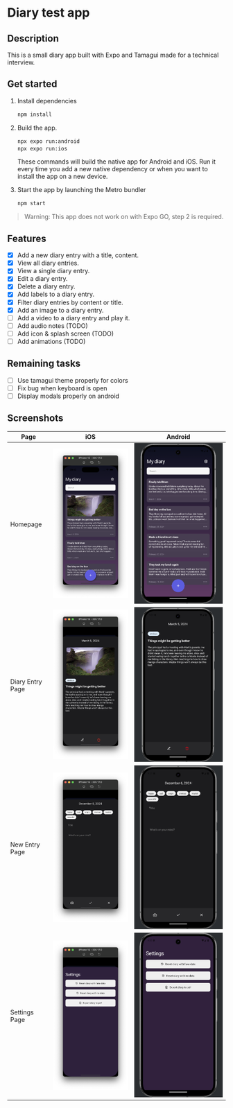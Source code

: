 # Diary test app

## Description

This is a small diary app built with Expo and Tamagui made for a technical interview.

## Get started

1. Install dependencies

   ```bash
   npm install
   ```

2. Build the app.

   ```bash
   npx expo run:android
   npx expo run:ios
   ```

   These commands will build the native app for Android and iOS. Run it every time you add a new native dependency or when you want to install the app on a new device.

3. Start the app by launching the Metro bundler

   ```bash
   npm start
   ```

> Warning: This app does not work on with Expo GO, step 2 is required.

## Features

- [x] Add a new diary entry with a title, content.
- [x] View all diary entries.
- [x] View a single diary entry.
- [x] Edit a diary entry.
- [x] Delete a diary entry.
- [x] Add labels to a diary entry.
- [x] Filter diary entries by content or title.
- [x] Add an image to a diary entry.
- [ ] Add a video to a diary entry and play it.
- [ ] Add audio notes (TODO)
- [ ] Add icon & splash screen (TODO)
- [ ] Add animations (TODO)

## Remaining tasks

- [ ] Use tamagui theme properly for colors
- [ ] Fix bug when keyboard is open
- [ ] Display modals properly on android

## Screenshots

| Page             | iOS                                               | Android                                                   |
| ---------------- | ------------------------------------------------- | --------------------------------------------------------- |
| Homepage         | ![Homepage iOS](./screenshots/ios-home.png)       | ![Homepage Android](./screenshots/android-home.png)       |
| Diary Entry Page | ![Entry iOS](./screenshots/ios-entry-details.png) | ![Entry Android](./screenshots/android-entry-details.png) |
| New Entry Page   | ![New Entry iOS](./screenshots/ios-new-entry.png) | ![New Entry Android](./screenshots/android-new-entry.png) |
| Settings Page    | ![Settings iOS](./screenshots/ios-settings.png)   | ![Settings Android](./screenshots/android-settings.png)   |

